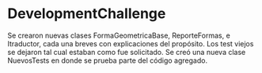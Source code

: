 # DevelopmentChallenge

 Se crearon nuevas clases FormaGeometricaBase, ReporteFormas, e Itraductor, cada una breves con explicaciones del propósito.
 Los test viejos se dejaron tal cual estaban como fue solicitado.
 Se creó una nueva clase NuevosTests en donde se prueba parte del código agregado.

